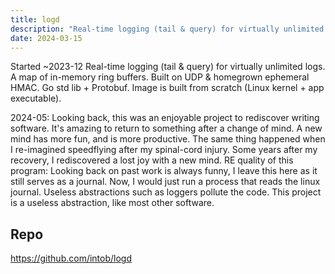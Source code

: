 ```yaml
---
title: logd
description: "Real-time logging (tail & query) for virtually unlimited logs."
date: 2024-03-15
---
```

Started ~2023-12
Real-time logging (tail & query) for virtually unlimited logs. A map of in-memory ring buffers. Built on UDP & homegrown ephemeral HMAC. Go std lib + Protobuf. Image is built from scratch (Linux kernel + app executable).

2024-05:
Looking back, this was an enjoyable project to rediscover writing software. It's amazing to return to something after a change of mind. A new mind has more fun, and is more productive. The same thing happened when I re-imagined speedflying after my spinal-cord injury. Some years after my recovery, I rediscovered a lost joy with a new mind.
RE quality of this program: Looking back on past work is always funny, I leave this here as it still serves as a journal. Now, I would just run a process that reads the linux journal. Useless abstractions such as loggers pollute the code. This project is a useless abstraction, like most other software.

## Repo
https://github.com/intob/logd
